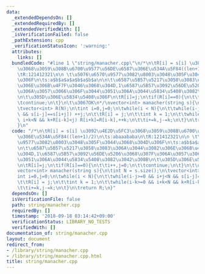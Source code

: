 ```yaml
---
data:
  _extendedDependsOn: []
  _extendedRequiredBy: []
  _extendedVerifiedWith: []
  _isVerificationFailed: false
  _pathExtension: cpp
  _verificationStatusIcon: ':warning:'
  attributes:
    links: []
  bundledCode: "#line 1 \"string/manacher.cpp\"\n/*\n\tR[i] = s[i] \u3092\u4E2D\u5FC3\
    \u3068\u3059\u308B\u6700\u9577\u56DE\u6587\u306E\u534A\u5F84((len+1)/2)\n\ts:abaaababa\n\
    \tR:121412321\n\n \t\u5076\u6570\u9577\u3082\u8003\u3048\u305F\u3044\u3068\u304D\
    \u306F\n\ts:a$b$a$a$a$b$a$b$a\n\n\t\u6587\u5B57\u5217\u3058\u3083\u306A\u3044\u3082\
    \u306E\u306B\u4F7F\u3046\u3068\u304D,1\u6587\u5B57\u3092\u56DE\u5206\u3068\u307F\
    \u306A\u3057\u3066\u306F\u3044\u3051\u306A\u3044\u5834\u5408\u3082\u3042\u308B\
    \n\t\u305D\u306E\u5834\u5408\u306F\n\tR[i]=j;\n\tif(R[i]==0){\n\t\ti++,j=0;\n\t\
    \tcontinue;\n\t}\n\t\u3067OK\n*/\nvector<int> manacher(string s){\n\tint N = s.size();\n\
    \tvector<int> R(N);\n\tint i=0,j=0;\n\twhile(i < N){\n\t\twhile(i-j>=0 && i+j<N\
    \ && s[i-j]==s[i+j]) ++j;\n\t\tR[i] = j;\n\t\tint k = 1;\n\t\twhile(i-k>=0 &&\
    \ i+k<N && k+R[i-k]<j) R[i+k]=R[i-k],++k;\n\t\ti+=k,j-=k;\n\t}\n\treturn R;\n\
    }\n"
  code: "/*\n\tR[i] = s[i] \u3092\u4E2D\u5FC3\u3068\u3059\u308B\u6700\u9577\u56DE\u6587\
    \u306E\u534A\u5F84((len+1)/2)\n\ts:abaaababa\n\tR:121412321\n\n \t\u5076\u6570\
    \u9577\u3082\u8003\u3048\u305F\u3044\u3068\u304D\u306F\n\ts:a$b$a$a$a$b$a$b$a\n\
    \n\t\u6587\u5B57\u5217\u3058\u3083\u306A\u3044\u3082\u306E\u306B\u4F7F\u3046\u3068\
    \u304D,1\u6587\u5B57\u3092\u56DE\u5206\u3068\u307F\u306A\u3057\u3066\u306F\u3044\
    \u3051\u306A\u3044\u5834\u5408\u3082\u3042\u308B\n\t\u305D\u306E\u5834\u5408\u306F\
    \n\tR[i]=j;\n\tif(R[i]==0){\n\t\ti++,j=0;\n\t\tcontinue;\n\t}\n\t\u3067OK\n*/\n\
    vector<int> manacher(string s){\n\tint N = s.size();\n\tvector<int> R(N);\n\t\
    int i=0,j=0;\n\twhile(i < N){\n\t\twhile(i-j>=0 && i+j<N && s[i-j]==s[i+j]) ++j;\n\
    \t\tR[i] = j;\n\t\tint k = 1;\n\t\twhile(i-k>=0 && i+k<N && k+R[i-k]<j) R[i+k]=R[i-k],++k;\n\
    \t\ti+=k,j-=k;\n\t}\n\treturn R;\n}"
  dependsOn: []
  isVerificationFile: false
  path: string/manacher.cpp
  requiredBy: []
  timestamp: '2018-09-18 03:14:42+09:00'
  verificationStatus: LIBRARY_NO_TESTS
  verifiedWith: []
documentation_of: string/manacher.cpp
layout: document
redirect_from:
- /library/string/manacher.cpp
- /library/string/manacher.cpp.html
title: string/manacher.cpp
---
```

